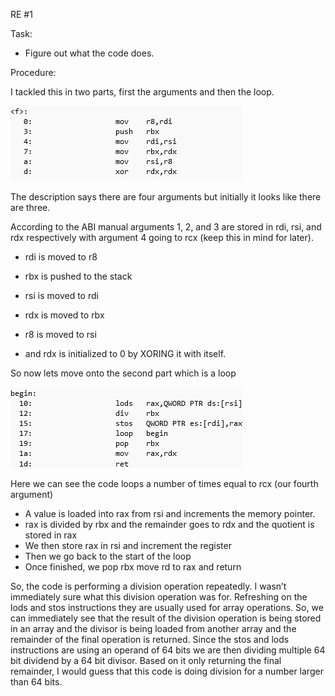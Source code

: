 RE #1

Task:
- Figure out what the code does.
 
Procedure: 

I tackled this in two parts, first the arguments and then the loop.

![args](https://raw.githubusercontent.com/ChrisVega/RE-challenges-write-up/main/%231/args.png)

The description says there are four arguments but initially it looks like there are three. 

According to the ABI manual arguments 1, 2, and 3 are stored in rdi, rsi, and rdx respectively with argument 4 going to rcx (keep this in mind for later). 

- rdi is moved to r8

- rbx is pushed to the stack 

- rsi is moved to rdi 

- rdx is moved to rbx

- r8 is moved to rsi

- and rdx is initialized to 0 by XORING it with itself. 

So now lets move onto the second part which is a loop

![args](https://raw.githubusercontent.com/ChrisVega/RE-challenges-write-up/main/%231/loop.png)

Here we can see the code loops a number of times equal to rcx (our fourth argument)

- A value is loaded into rax from rsi and increments the memory pointer. 
- rax is divided by rbx and the remainder goes to rdx and the quotient is stored in rax
- We then store rax in rsi and increment the register 
- Then we go back to the start of the loop
- Once finished, we pop rbx move rd to rax and return

So, the code is performing a division operation repeatedly. I wasn’t immediately sure what this division operation was for. Refreshing on the lods and stos instructions they are usually used for array operations. So, we can immediately see that the result of the division operation is being stored in an array and the divisor is being loaded from another array and the remainder of the final operation is returned. Since the stos and lods instructions are using an operand of 64 bits we are then dividing multiple 64 bit dividend by a 64 bit divisor. 
Based on it only returning the final remainder, I would guess that this code is doing division for a number larger than 64 bits. 
